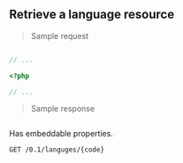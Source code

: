 ## Retrieve a language resource

> Sample request

```shell

```

```javascript
// ...
```

```php
<?php

// ...
```

> Sample response

```json

```

<aside class="success">
Has embeddable properties.
</aside>

`GET /0.1/languges/{code}`
